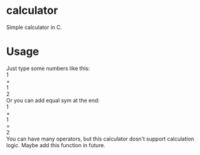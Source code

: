 # calculator
Simple calculator in C.

# Usage

Just type some numbers like this:
<br />
1
<br />
+
<br />
1
<br />
2
<br />
Or you can add equal sym at the end:
<br />
1
<br />
+
<br />
1
<br />
$=$
<br />
2
<br />
You can have many operators, but this calculator dosn't support calculation logic. Maybe add this function in future.
